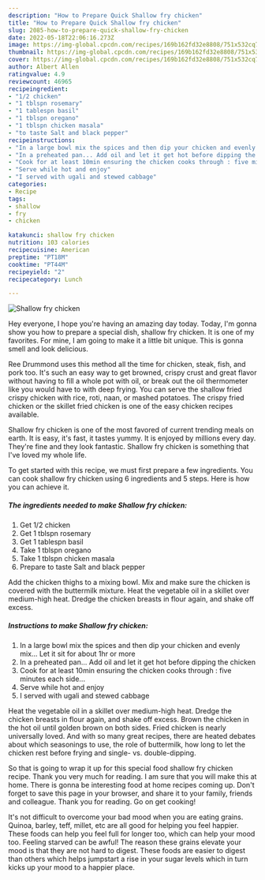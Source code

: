```yaml
---
description: "How to Prepare Quick Shallow fry chicken"
title: "How to Prepare Quick Shallow fry chicken"
slug: 2085-how-to-prepare-quick-shallow-fry-chicken
date: 2022-05-18T22:06:16.273Z
image: https://img-global.cpcdn.com/recipes/169b162fd32e8808/751x532cq70/shallow-fry-chicken-recipe-main-photo.jpg
thumbnail: https://img-global.cpcdn.com/recipes/169b162fd32e8808/751x532cq70/shallow-fry-chicken-recipe-main-photo.jpg
cover: https://img-global.cpcdn.com/recipes/169b162fd32e8808/751x532cq70/shallow-fry-chicken-recipe-main-photo.jpg
author: Albert Allen
ratingvalue: 4.9
reviewcount: 46965
recipeingredient:
- "1/2 chicken"
- "1 tblspn rosemary"
- "1 tablespn basil"
- "1 tblspn oregano"
- "1 tblspn chicken masala"
- "to taste Salt and black pepper"
recipeinstructions:
- "In a large bowl mix the spices and then dip your chicken and evenly mix... Let it sit for about 1hr or more"
- "In a preheated pan... Add oil and let it get hot before dipping the chicken"
- "Cook for at least 10min ensuring the chicken cooks through : five minutes each side..."
- "Serve while hot and enjoy"
- "I served with ugali and stewed cabbage"
categories:
- Recipe
tags:
- shallow
- fry
- chicken

katakunci: shallow fry chicken 
nutrition: 103 calories
recipecuisine: American
preptime: "PT18M"
cooktime: "PT44M"
recipeyield: "2"
recipecategory: Lunch

---
```



![Shallow fry chicken](https://img-global.cpcdn.com/recipes/169b162fd32e8808/751x532cq70/shallow-fry-chicken-recipe-main-photo.jpg)

Hey everyone, I hope you're having an amazing day today. Today, I'm gonna show you how to prepare a special dish, shallow fry chicken. It is one of my favorites. For mine, I am going to make it a little bit unique. This is gonna smell and look delicious.

Ree Drummond uses this method all the time for chicken, steak, fish, and pork too. It&#39;s such an easy way to get browned, crispy crust and great flavor without having to fill a whole pot with oil, or break out the oil thermometer like you would have to with deep frying. You can serve the shallow fried crispy chicken with rice, roti, naan, or mashed potatoes. The crispy fried chicken or the skillet fried chicken is one of the easy chicken recipes available.

Shallow fry chicken is one of the most favored of current trending meals on earth. It is easy, it's fast, it tastes yummy. It is enjoyed by millions every day. They're fine and they look fantastic. Shallow fry chicken is something that I've loved my whole life.


To get started with this recipe, we must first prepare a few ingredients. You can cook shallow fry chicken using 6 ingredients and 5 steps. Here is how you can achieve it.

<!--inarticleads1-->

##### The ingredients needed to make Shallow fry chicken:

1. Get 1/2 chicken
1. Get 1 tblspn rosemary
1. Get 1 tablespn basil
1. Take 1 tblspn oregano
1. Take 1 tblspn chicken masala
1. Prepare to taste Salt and black pepper


Add the chicken thighs to a mixing bowl. Mix and make sure the chicken is covered with the buttermilk mixture. Heat the vegetable oil in a skillet over medium-high heat. Dredge the chicken breasts in flour again, and shake off excess. 

<!--inarticleads2-->

##### Instructions to make Shallow fry chicken:

1. In a large bowl mix the spices and then dip your chicken and evenly mix... Let it sit for about 1hr or more
1. In a preheated pan... Add oil and let it get hot before dipping the chicken
1. Cook for at least 10min ensuring the chicken cooks through : five minutes each side...
1. Serve while hot and enjoy
1. I served with ugali and stewed cabbage


Heat the vegetable oil in a skillet over medium-high heat. Dredge the chicken breasts in flour again, and shake off excess. Brown the chicken in the hot oil until golden brown on both sides. Fried chicken is nearly universally loved. And with so many great recipes, there are heated debates about which seasonings to use, the role of buttermilk, how long to let the chicken rest before frying and single- vs. double-dipping. 

So that is going to wrap it up for this special food shallow fry chicken recipe. Thank you very much for reading. I am sure that you will make this at home. There is gonna be interesting food at home recipes coming up. Don't forget to save this page in your browser, and share it to your family, friends and colleague. Thank you for reading. Go on get cooking!

It's not difficult to overcome your bad mood when you are eating grains. Quinoa, barley, teff, millet, etc are all good for helping you feel happier. These foods can help you feel full for longer too, which can help your mood too. Feeling starved can be awful! The reason these grains elevate your mood is that they are not hard to digest. These foods are easier to digest than others which helps jumpstart a rise in your sugar levels which in turn kicks up your mood to a happier place.
